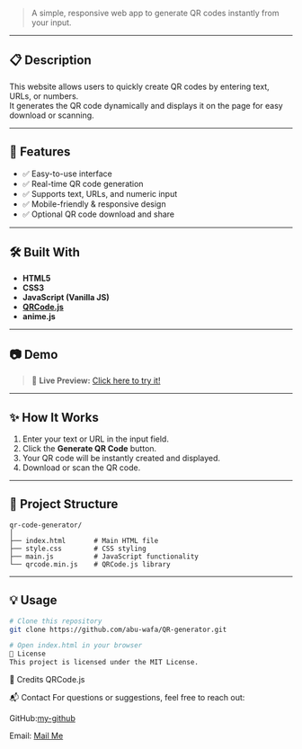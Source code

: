 > A simple, responsive web app to generate QR codes instantly from your input.

---

## 📋 Description

This website allows users to quickly create QR codes by entering text, URLs, or numbers.  
It generates the QR code dynamically and displays it on the page for easy download or scanning.

---

## 🚀 Features

- ✅ Easy-to-use interface
- ✅ Real-time QR code generation
- ✅ Supports text, URLs, and numeric input
- ✅ Mobile-friendly & responsive design
- ✅ Optional QR code download and share

---

## 🛠️ Built With

- **HTML5**
- **CSS3**
- **JavaScript (Vanilla JS)**
- **[QRCode.js](https://davidshimjs.github.io/qrcodejs/)**
- **anime.js**

---

## 📷 Demo

> 🔗 **Live Preview:** [Click here to try it!](https://qr-generator-omega-eight.vercel.app/)

---

## ✨ How It Works

1. Enter your text or URL in the input field.
2. Click the **Generate QR Code** button.
3. Your QR code will be instantly created and displayed.
4. Download or scan the QR code.

---

## 📂 Project Structure

```plaintext
qr-code-generator/
│
├── index.html       # Main HTML file
├── style.css        # CSS styling
├── main.js          # JavaScript functionality
└── qrcode.min.js    # QRCode.js library

```

---

## 💡 Usage

```bash
# Clone this repository
git clone https://github.com/abu-wafa/QR-generator.git

# Open index.html in your browser
📄 License
This project is licensed under the MIT License.
```

🙌 Credits
QRCode.js

📬 Contact
For questions or suggestions, feel free to reach out:

GitHub:[my-github](https://github.com/abu-wafa/)

Email: [Mail Me](abuelwafaabdelsalam@gmail.com)
